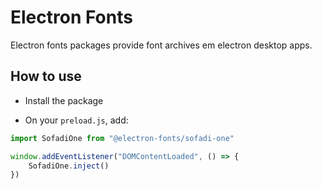 # Electron Fonts

Electron fonts packages provide font archives em electron desktop apps.

## How to use

* Install the package

* On your `preload.js`, add:

```ts
import SofadiOne from "@electron-fonts/sofadi-one"

window.addEventListener("DOMContentLoaded", () => {
    SofadiOne.inject()
})
```